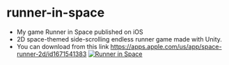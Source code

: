 # runner-in-space

- My game Runner in Space published on iOS
- 2D space-themed side-scrolling endless runner game made with Unity.
- You can download from this link
https://apps.apple.com/us/app/space-runner-2d/id1671541383
[![Runner in Space](http://img.youtube.com/vi/vYH1_VufHfY/0.jpg)](http://www.youtube.com/watch?v=vYH1_VufHfY "Runner in Space")
